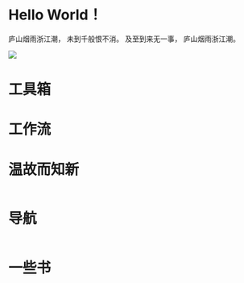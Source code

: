 <h1 class="beginning"> Hello World！</h1>

庐山烟雨浙江潮，
未到千般恨不消。
及至到来无一事，
庐山烟雨浙江潮。

<Timestamp/>

<GetStarted routerPath="/guide/" pageTitle="食用指南" />
<GetStarted routerPath="/informalessay/" pageTitle="Get Started~" />

<img src="https://s6.jpg.cm/2022/06/02/PGY2jW.png">

<h1>工具箱</h1>
<div>
    <GetStarted routerPath="/mind/" pageTitle="运用心智获得解放" />
    <GetStarted routerPath="/plan/" pageTitle="计划" />
</div>

<h1>工作流</h1>
<div>
    <GetStarted routerPath="/FollowuUpExercise/" pageTitle="跟进练习" />
</div>

<h1>温故而知新</h1>
<nav style="display:flex;justify-content:space-around;flex-warp:wrap;">
    <GetStarted notePath="https://changhengheng.github.io/NpmNotes/" pageTitle="NPM" style="flex-shrink:0;margin-left:20px;margin-right:20px" />
    <GetStarted notePath="https://changhengheng.github.io/BasisOfCriticalThinking/" pageTitle="批判性思考" style="flex-shrink:0;margin-left:20px;margin-right:20px"/>
    <GetStarted notePath="https://changhengheng.github.io/VuePressNotes/" pageTitle="VuePress" style="flex-shrink:0;margin-left:20px;margin-right:20px" />
    <GetStarted notePath="https://changhengheng.github.io/TypeScriptNotes/" pageTitle="TypeScript" style="flex-shrink:0;margin-left:20px;margin-right:20px" />
    <GetStarted notePath="https://changhengheng.github.io/Vue3Notes/" pageTitle="Vue3" style="flex-shrink:0;margin-left:20px;margin-right:20px" />
</nav>

<h1>导航</h1>
<nav style="display:flex;justify-content:space-around;flex-warp:wrap;">
    <GetStarted routerPath="/tasklibrary/" pageTitle="任务库" style="flex-shrink:0;margin-left:20px;margin-right:20px" />
    <GetStarted routerPath="/inbox/" pageTitle="收集箱" style="flex-shrink:0;margin-left:20px;margin-right:20px" />
    <GetStarted routerPath="/AesopsFables/" pageTitle="伊索寓言" style="flex-shrink:0;margin-left:20px;margin-right:20px" />
    <GetStarted routerPath="/WorldlyWisdom/" pageTitle="普世智慧" style="flex-shrink:0;margin-left:20px;margin-right:20px" />
</nav>

<h1>一些书</h1>
<Virtual-bookshelf :bookData="[
    {
        bgimage:'https://s6.jpg.cm/2022/05/31/PG6uqk.jpg',
        title:'学习之道',
        author:'[美] 乔希·维茨金',
        id:9787500679240
    },
    {
        bgimage:'https://s6.jpg.cm/2022/05/31/PG6cr8.jpg',
        title:'把时间当做朋友：运用心智获得解放',
        author:'李笑来',
        id:9787121087097
    },
    {
        bgimage:'https://s6.jpg.cm/2022/05/31/PG6VpU.jpg',
        title:'把时间当作朋友（第3版）',
        author:'李笑来',
        id:9787121210273
    },
    {
        bgimage:'https://s6.jpg.cm/2022/05/31/PG68TO.jpg',
        title:'活出生命的意义',
        author:' [奥] 维克多·弗兰克',
        id:9787508058993
    },
    {
        bgimage:'https://s6.jpg.cm/2022/05/31/PG6UCi.jpg',
        title:'成为作家',
        author:'[美] 多萝西娅·布兰德',
        id:9787300130316
    },
    {
        bgimage:'https://s6.jpg.cm/2022/05/31/PG6Xdw.jpg',
        title:'钢琴师：二战期间华沙幸存记',
        author:'(波)瓦迪斯瓦夫·什皮尔曼',
        id:9787020043422
    },
    {
        bgimage:'https://s6.jpg.cm/2022/06/02/PGYvzp.jpg',
        title:'抑郁是因为我想太多吗',
        author:'［丹］皮亚·卡列\n森',
        id:9787111695813
    },
    {
        bgimage:'https://s6.jpg.cm/2022/06/13/PLuG7D.jpg',
        title:'从自我苛求中解放出来',
        author:'[法]弗雷德里克•方热',
        id:9787807681359
    },
    {
        bgimage:'https://s6.jpg.cm/2022/06/13/PLuISp.jpg',
        title:'缺爱',
        author:' [法] 罗伯特·纳伯格',
        id:9787559441607
    },
    {
        bgimage:'https://s6.jpg.cm/2022/06/13/PLuL36.jpg',
        title:'演说之禅——职场必知的幻灯片秘技',
        author:'[美] 加尔·雷纳德）',
        id:9787121313974
    },
]"/>
